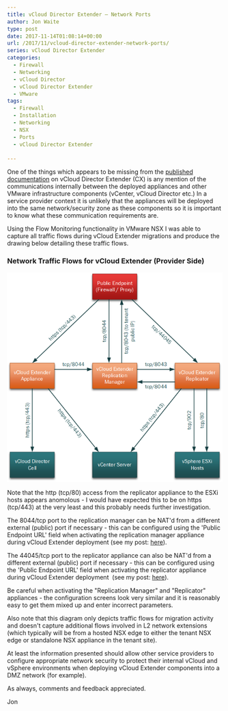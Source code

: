 ```yaml
---
title: vCloud Director Extender – Network Ports
author: Jon Waite
type: post
date: 2017-11-14T01:08:14+00:00
url: /2017/11/vcloud-director-extender-network-ports/
series: vCloud Director Extender
categories:
  - Firewall
  - Networking
  - vCloud Director
  - vCloud Director Extender
  - VMware
tags:
  - Firewall
  - Installation
  - Networking
  - NSX
  - Ports
  - vCloud Director Extender

---
```

One of the things which appears to be missing from the [published documentation][1] on vCloud Director Extender (CX) is any mention of the communications internally between the deployed appliances and other VMware infrastructure components (vCenter, vCloud Director etc.) In a service provider context it is unlikely that the appliances will be deployed into the same network/security zone as these components so it is important to know what these communication requirements are.

Using the Flow Monitoring functionality in VMware NSX I was able to capture all traffic flows during vCloud Extender migrations and produce the drawing below detailing these traffic flows.

### Network Traffic Flows for vCloud Extender (Provider Side)

![](CX-Network-Flows-during-migration-2.png)

Note that the http (tcp/80) access from the replicator appliance to the ESXi hosts appears anomolous - I would have expected this to be on https (tcp/443) at the very least and this probably needs further investigation.

The 8044/tcp port to the replication manager can be NAT'd from a different external (public) port if necessary - this can be configured using the 'Public Endpoint URL' field when activating the replication manager appliance during vCloud Extender deployment (see my post: [here](/2017/10/vcloud-director-extender-part-2-cloud-provider-setup)).

The 44045/tcp port to the replicator appliance can also be NAT'd from a different external (public) port if necessary - this can be configured using the 'Public Endpoint URL' field when activating the replicator appliance during vCloud Extender deployment  (see my post: [here](/2017/10/vcloud-director-extender-part-2-cloud-provider-setup)).

Be careful when activating the "Replication Manager" and "Replicator" appliances - the configuration screens look very similar and it is reasonably easy to get them mixed up and enter incorrect parameters.

Also note that this diagram only depicts traffic flows for migration activity and doesn't capture additional flows involved in L2 network extensions (which typically will be from a hosted NSX edge to either the tenant NSX edge or standalone NSX appliance in the tenant site).

At least the information presented should allow other service providers to configure appropriate network security to protect their internal vCloud and vSphere environments when deploying vCloud Extender components into a DMZ network (for example).

As always, comments and feedback appreciated.

Jon

 [1]: https://docs.vmware.com/en/vCloud-Director-Extender/index.html
 